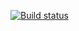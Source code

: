 [![Build status](https://ci.appveyor.com/api/projects/status/tmqsif18by69h695/branch/main?svg=true)](https://ci.appveyor.com/project/Malikosss/test-test/branch/main)
